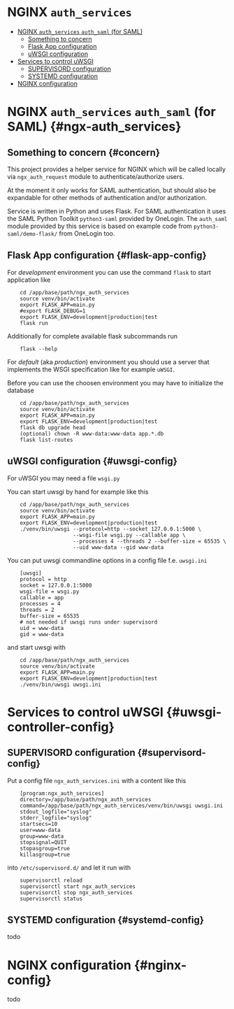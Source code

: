 # NGINX `auth_services`

- [NGINX `auth_services` `auth_saml` (for SAML)](#ngx-auth_services)
    - [Something to concern](#concern)
    - [Flask App configuration](#flask-app-config)
    - [uWSGI configuration](#uwsgi-config)
- [Services to control uWSGI](#uwsgi-controller-config)
    - [SUPERVISORD configuration](#supervisord-config)
    - [SYSTEMD configuration](#systemd-config)
- [NGINX configuration](#nginx-config)

# NGINX `auth_services` `auth_saml` (for SAML) {#ngx-auth_services}

## Something to concern {#concern}
This project provides a helper service for NGINX which will be called locally
via `ngx_auth_request` module to authenticate/authorize users.

At the moment it only works for SAML authentication, but should also be expandable
for other methods of authentication and/or authorization.

Service is written in Python and uses Flask. For SAML authentication it uses the
SAML Python Toolkit `python3-saml` provided by OneLogin. The `auth_saml` module
provided by this service is based on example code from `python3-saml/demo-flask/`
from OneLogin too.

## Flask App configuration {#flask-app-config}

For _development_ environment you can use the command `flask` to start application like

        cd /app/base/path/ngx_auth_services
        source venv/bin/activate
        export FLASK_APP=main.py
        #export FLASK_DEBUG=1
        export FLASK_ENV=development|production|test
        flask run

Additionally for complete available flask subcommands run

        flask --help

For _default_ (aka _production_) environment you should use a server that
implements the WSGI specification like for example `uWSGI`.

Before you can use the choosen environment you may have to initialize the database

        cd /app/base/path/ngx_auth_services
        source venv/bin/activate
        export FLASK_APP=main.py
        export FLASK_ENV=development|production|test
        flask db upgrade head
        (optional) chown -R www-data:www-data app.*.db
        flask list-routes

## uWSGI configuration {#uwsgi-config}
For uWSGI you may need a file `wsgi.py`

You can start uwsgi by hand for example like this

        cd /app/base/path/ngx_auth_services
        source venv/bin/activate
        export FLASK_APP=main.py
        export FLASK_ENV=development|production|test
        ./venv/bin/uwsgi --protocol=http --socket 127.0.0.1:5000 \
                         --wsgi-file wsgi.py --callable app \
                         --processes 4 --threads 2 --buffer-size = 65535 \
                         --uid www-data --gid www-data

You can put uwsgi commandline options in a config file f.e. `uwsgi.ini`

        [uwsgi]
        protocol = http
        socket = 127.0.0.1:5000
        wsgi-file = wsgi.py
        callable = app
        processes = 4
        threads = 2
        buffer-size = 65535
        # not needed if uwsgi runs under supervisord
        uid = www-data
        gid = www-data

and start uwsgi with

        cd /app/base/path/ngx_auth_services
        source venv/bin/activate
        export FLASK_APP=main.py
        export FLASK_ENV=development|production|test
        ./venv/bin/uwsgi uwsgi.ini

# Services to control uWSGI {#uwsgi-controller-config}

## SUPERVISORD configuration {#supervisord-config}
Put a config file `ngx_auth_services.ini` with a content like this

        [program:ngx_auth_services]
        directory=/app/base/path/ngx_auth_services
        command=/app/base/path/ngx_auth_services/venv/bin/uwsgi uwsgi.ini
        stdout_logfile="syslog"
        stderr_logfile="syslog"
        startsecs=10
        user=www-data
        group=www-data
        stopsignal=QUIT
        stopasgroup=true
        killasgroup=true

into `/etc/supervisord.d/` and let it run with

        supervisorctl reload
        supervisorctl start ngx_auth_services 
        supervisorctl stop ngx_auth_services 
        supervisorctl status

## SYSTEMD configuration {#systemd-config}

todo

# NGINX configuration {#nginx-config}

todo
